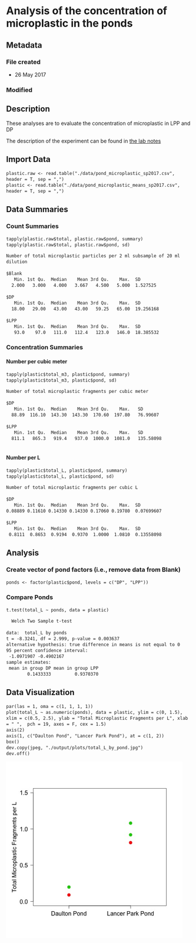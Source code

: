 # Analysis of the concentration of microplastic in the ponds
## Metadata

### File created 

* 26 May 2017

### Modified

## Description

These analyses are to evaluate the concentration of microplastic in LPP and DP 

The description of the experiment can be found in [the lab notes](https://github.com/KennyPeanuts/pond_microplastic/tree/master/lab_notebook/lab_notesd)

## Import Data

    plastic.raw <- read.table("./data/pond_microplastic_sp2017.csv", header = T, sep = ",")
    plastic <- read.table("./data/pond_microplastic_means_sp2017.csv", header = T, sep = ",")

## Data Summaries

### Count Summaries

    tapply(plastic.raw$total, plastic.raw$pond, summary) 
    tapply(plastic.raw$total, plastic.raw$pond, sd)
    
~~~~
Number of total microplastic particles per 2 ml subsample of 20 ml dilution

$Blank
   Min. 1st Qu.  Median    Mean 3rd Qu.    Max.  SD 
  2.000   3.000   4.000   3.667   4.500   5.000  1.527525 

$DP
   Min. 1st Qu.  Median    Mean 3rd Qu.    Max.  SD
  18.00   29.00   43.00   43.00   59.25   65.00  19.256168 

$LPP
   Min. 1st Qu.  Median    Mean 3rd Qu.    Max.  SD
   93.0    97.0   111.0   112.4   123.0   146.0  18.385532
~~~~
 
### Concentration Summaries
#### Number per cubic meter

    tapply(plastic$total_m3, plastic$pond, summary)
    tapply(plastic$total_m3, plastic$pond, sd)
    
~~~~
Number of total microplastic fragments per cubic meter

$DP
   Min. 1st Qu.  Median    Mean 3rd Qu.    Max.   SD
  88.89  116.10  143.30  143.30  170.60  197.80   76.99607  

$LPP
   Min. 1st Qu.  Median    Mean 3rd Qu.    Max.   SD
  811.1   865.3   919.4   937.0  1000.0  1081.0   135.58098
  
~~~~

#### Number per L 

    tapply(plastic$total_L, plastic$pond, summary)
    tapply(plastic$total_L, plastic$pond, sd)
    
~~~~
Number of total microplastic fragments per cubic L

$DP
   Min. 1st Qu.  Median    Mean 3rd Qu.    Max.  SD 
0.08889 0.11610 0.14330 0.14330 0.17060 0.19780  0.07699607 

$LPP
   Min. 1st Qu.  Median    Mean 3rd Qu.    Max.  SD
 0.8111  0.8653  0.9194  0.9370  1.0000  1.0810  0.13558098
~~~~


## Analysis

### Create vector of pond factors (i.e., remove data from Blank)

    ponds <- factor(plastic$pond, levels = c("DP", "LPP"))

### Compare Ponds

    t.test(total_L ~ ponds, data = plastic)

~~~~
  Welch Two Sample t-test

data:  total_L by ponds
t = -8.3241, df = 2.999, p-value = 0.003637
alternative hypothesis: true difference in means is not equal to 0
95 percent confidence interval:
 -1.0971907 -0.4902167
sample estimates:
 mean in group DP mean in group LPP 
        0.1433333         0.9370370 
~~~~

## Data Visualization
    
    par(las = 1, oma = c(1, 1, 1, 1))
    plot(total_L ~ as.numeric(ponds), data = plastic, ylim = c(0, 1.5), xlim = c(0.5, 2.5), ylab = "Total Microplastic Fragments per L", xlab = " ",  pch = 19, axes = F, cex = 1.5)
    axis(2)
    axis(1, c("Daulton Pond", "Lancer Park Pond"), at = c(1, 2))
    box()
    dev.copy(jpeg, "./output/plots/total_L_by_pond.jpg")
    dev.off()
    
![Total Microplastic Fragments per L](../output/plots/total_L_by_pond.jpg)
